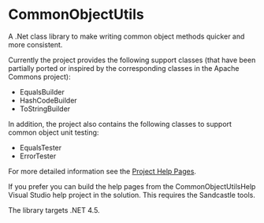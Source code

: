 CommonObjectUtils
=================

A .Net class library to make writing common object methods quicker and more consistent.

Currently the project provides the following support classes (that have been partially 
ported or inspired by the corresponding classes in the Apache Commons project):

* EqualsBuilder
* HashCodeBuilder
* ToStringBuilder

In addition, the project also contains the following classes to support common object unit testing:

* EqualsTester
* ErrorTester

For more detailed information see the [Project Help Pages](http://jgn196.github.io/CommonObjectUtils).

If you prefer you can build the help pages from the CommonObjectUtilsHelp Visual Studio help project in the solution. 
This requires the Sandcastle tools.

The library targets .NET 4.5.
